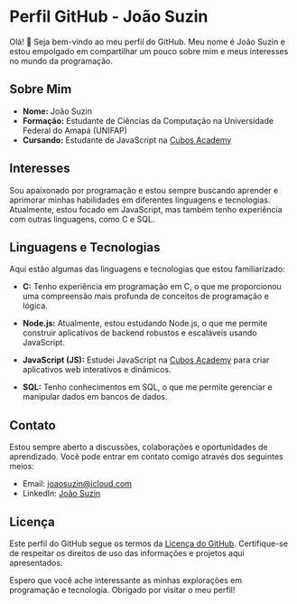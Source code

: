 # Perfil GitHub - João Suzin

Olá! 👋 Seja bem-vindo ao meu perfil do GitHub. Meu nome é João Suzin e estou empolgado em compartilhar um pouco sobre mim e meus interesses no mundo da programação.

## Sobre Mim

- **Nome:** João Suzin
- **Formação:** Estudante de Ciências da Computação na Universidade Federal do Amapá (UNIFAP)
- **Cursando:** Estudante de JavaScript na [Cubos Academy](https://cubos.academy/)

## Interesses

Sou apaixonado por programação e estou sempre buscando aprender e aprimorar minhas habilidades em diferentes linguagens e tecnologias. Atualmente, estou focado em JavaScript, mas também tenho experiência com outras linguagens, como C e SQL.

## Linguagens e Tecnologias

Aqui estão algumas das linguagens e tecnologias que estou familiarizado:

- **C:** Tenho experiência em programação em C, o que me proporcionou uma compreensão mais profunda de conceitos de programação e lógica.

- **Node.js:** Atualmente, estou estudando Node.js, o que me permite construir aplicativos de backend robustos e escaláveis usando JavaScript.

- **JavaScript (JS):** Estudei JavaScript na [Cubos Academy](https://cubos.academy/) para criar aplicativos web interativos e dinâmicos.

- **SQL:** Tenho conhecimentos em SQL, o que me permite gerenciar e manipular dados em bancos de dados.



## Contato

Estou sempre aberto a discussões, colaborações e oportunidades de aprendizado. Você pode entrar em contato comigo através dos seguintes meios:

- Email: joaosuzin@icloud.com
- LinkedIn: [João Suzin](https://www.linkedin.com/in/jo%C3%A3o-suzin-a8282a264/)


## Licença

Este perfil do GitHub segue os termos da [Licença do GitHub](LICENSE). Certifique-se de respeitar os direitos de uso das informações e projetos aqui apresentados.

Espero que você ache interessante as minhas explorações em programação e tecnologia. Obrigado por visitar o meu perfil!


